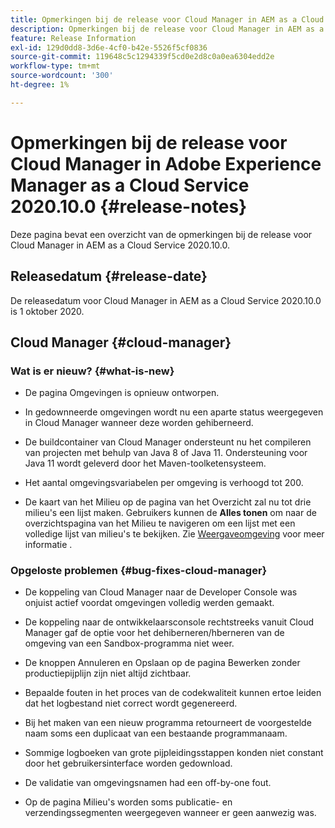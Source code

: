 ```yaml
---
title: Opmerkingen bij de release voor Cloud Manager in AEM as a Cloud Service versie 2020.10.0
description: Opmerkingen bij de release voor Cloud Manager in AEM as a Cloud Service versie 2020.10.0
feature: Release Information
exl-id: 129d0dd8-3d6e-4cf0-b42e-5526f5cf0836
source-git-commit: 119648c5c1294339f5cd0e2d8c0a0ea6304edd2e
workflow-type: tm+mt
source-wordcount: '300'
ht-degree: 1%

---
```


# Opmerkingen bij de release voor Cloud Manager in Adobe Experience Manager as a Cloud Service 2020.10.0 {#release-notes}

Deze pagina bevat een overzicht van de opmerkingen bij de release voor Cloud Manager in AEM as a Cloud Service 2020.10.0.

## Releasedatum {#release-date}

De releasedatum voor Cloud Manager in AEM as a Cloud Service 2020.10.0 is 1 oktober 2020.

## Cloud Manager {#cloud-manager}

### Wat is er nieuw? {#what-is-new}

* De pagina Omgevingen is opnieuw ontworpen.

* In gedownneerde omgevingen wordt nu een aparte status weergegeven in Cloud Manager wanneer deze worden gehiberneerd.

* De buildcontainer van Cloud Manager ondersteunt nu het compileren van projecten met behulp van Java 8 of Java 11. Ondersteuning voor Java 11 wordt geleverd door het Maven-toolketensysteem.

* Het aantal omgevingsvariabelen per omgeving is verhoogd tot 200.

* De kaart van het Milieu op de pagina van het Overzicht zal nu tot drie milieu&#39;s een lijst maken. Gebruikers kunnen de **Alles tonen** om naar de overzichtspagina van het Milieu te navigeren om een lijst met een volledige lijst van milieu&#39;s te bekijken.
Zie [Weergaveomgeving](/help/implementing/cloud-manager/manage-environments.md#viewing-environment) voor meer informatie .


### Opgeloste problemen {#bug-fixes-cloud-manager}

* De koppeling van Cloud Manager naar de Developer Console was onjuist actief voordat omgevingen volledig werden gemaakt.

* De koppeling naar de ontwikkelaarsconsole rechtstreeks vanuit Cloud Manager gaf de optie voor het dehiberneren/hberneren van de omgeving van een Sandbox-programma niet weer.

* De knoppen Annuleren en Opslaan op de pagina Bewerken zonder productiepijplijn zijn niet altijd zichtbaar.

* Bepaalde fouten in het proces van de codekwaliteit kunnen ertoe leiden dat het logbestand niet correct wordt gegenereerd.

* Bij het maken van een nieuw programma retourneert de voorgestelde naam soms een duplicaat van een bestaande programmanaam.

* Sommige logboeken van grote pijpleidingsstappen konden niet constant door het gebruikersinterface worden gedownload.

* De validatie van omgevingsnamen had een off-by-one fout.

* Op de pagina Milieu&#39;s worden soms publicatie- en verzendingssegmenten weergegeven wanneer er geen aanwezig was.
